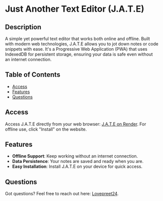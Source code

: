 # Just Another Text Editor (J.A.T.E)

## Description
A simple yet powerful text editor that works both online and offline. Built with modern web technologies, J.A.T.E allows you to jot down notes or code snippets with ease. It's a Progressive Web Application (PWA) that uses IndexedDB for persistent storage, ensuring your data is safe even without an internet connection.

## Table of Contents
- [Access](#access)
- [Features](#features)
- [Questions](#questions)

## Access
Access J.A.T.E directly from your web browser: [J.A.T.E on Render](https://ucd-text-editor.onrender.com). For offline use, click "Install" on the website.

## Features
- **Offline Support**: Keep working without an internet connection.
- **Data Persistence**: Your notes are saved and ready when you are.
- **Easy Installation**: Install J.A.T.E on your device for quick access.

## Questions
Got questions? Feel free to reach out here: [Lovepreet24](https://github.com/Lovepreet24).
